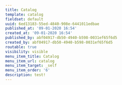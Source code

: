 ```yaml
---
title: Catalog
template: catalog
fieldset: default
uuid: 6ed13183-55ed-4840-908e-6441011edbae
published_at: '09-01-2020 16:54'
created_at: '09-01-2020 16:54'
published_by: abf04917-db50-4940-b598-0031ef65f6d5
created_by: abf04917-db50-4940-b598-0031ef65f6d5
routable: true
visibility: visible
menu_item_title: Catalog
menu_item_url: catalog
menu_item_target: _self
menu_item_order: '6'
description: test!
---
```

